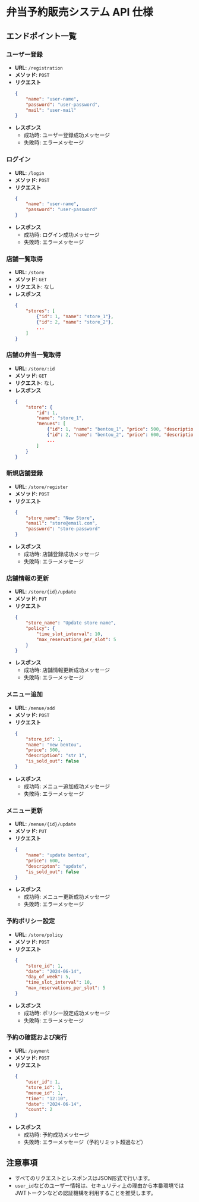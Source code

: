 # 弁当予約販売システム API 仕様

## エンドポイント一覧

### ユーザー登録
- **URL**: `/registration`
- **メソッド**: `POST`
- **リクエスト**
    ```json
    {
        "name": "user-name",
        "password": "user-password",
        "mail": "user-mail"
    }
    ```
- **レスポンス**
    - 成功時: ユーザー登録成功メッセージ
    - 失敗時: エラーメッセージ

### ログイン
- **URL**: `/login`
- **メソッド**: `POST`
- **リクエスト**
    ```json
    {
        "name": "user-name",
        "password": "user-password"
    }
    ```
- **レスポンス**
    - 成功時: ログイン成功メッセージ
    - 失敗時: エラーメッセージ

### 店舗一覧取得
- **URL**: `/store`
- **メソッド**: `GET`
- **リクエスト**: なし
- **レスポンス**
    ```json
    {
        "stores": [
            {"id": 1, "name": "store_1"},
            {"id": 2, "name": "store_2"},
            ...
        ]
    }
    ```

### 店舗の弁当一覧取得
- **URL**: `/store/:id`
- **メソッド**: `GET`
- **リクエスト**: なし
- **レスポンス**
    ```json
    {
        "store": {
            "id": 1,
            "name": "store_1",
            "menues": [
                {"id": 1, "name": "bentou_1", "price": 500, "description": "desc", "is_sold_out": false},
                {"id": 2, "name": "bentou_2", "price": 600, "description": "desc", "is_sold_out": false},
                ...
            ]
        }
    }
    ```

### 新規店舗登録
- **URL**: `/store/register`
- **メソッド**: `POST`
- **リクエスト**
    ```json
    {
        "store_name": "New Store",
        "email": "store@email.com",
        "password": "store-password"
    }
    ```
- **レスポンス**
    - 成功時: 店舗登録成功メッセージ
    - 失敗時: エラーメッセージ

### 店舗情報の更新
- **URL**: `/store/{id}/update`
- **メソッド**: `PUT`
- **リクエスト**
    ```json
    {
        "store_name": "Update store name",
        "policy": {
            "time_slot_interval": 10,
            "max_reservations_per_slot": 5
        }
    }
    ```
- **レスポンス**
    - 成功時: 店舗情報更新成功メッセージ
    - 失敗時: エラーメッセージ

### メニュー追加
- **URL**: `/menue/add`
- **メソッド**: `POST`
- **リクエスト**
    ```json
    {
        "store_id": 1,
        "name": "new bentou",
        "price": 500,
        "description": "str 1",
        "is_sold_out": false
    }
    ```
- **レスポンス**
    - 成功時: メニュー追加成功メッセージ
    - 失敗時: エラーメッセージ
    
### メニュー更新
- **URL**: `/menue/{id}/update`
- **メソッド**: `PUT`
- **リクエスト**
    ```json
    {
        "name": "update bentou",
        "price": 600,
        "descripton": "update",
        "is_sold_out": false
    }
    ```
- **レスポンス**
    - 成功時: メニュー更新成功メッセージ
    - 失敗時: エラーメッセージ

### 予約ポリシー設定
- **URL**: `/store/policy`
- **メソッド**: `POST`
- **リクエスト**
    ```json
    {
        "store_id": 1,
        "date": "2024-06-14",
        "day_of_week": 5,
        "time_slot_interval": 10,
        "max_reservations_per_slot": 5
    }
    ```
- **レスポンス**
    - 成功時: ポリシー設定成功メッセージ
    - 失敗時: エラーメッセージ

### 予約の確認および実行
- **URL**: `/payment`
- **メソッド**: `POST`
- **リクエスト**
    ```json
    {
        "user_id": 1,
        "store_id": 1,
        "menue_id": 1,
        "time": "12:10",
        "date": "2024-06-14",
        "count": 2
    }
    ```
- **レスポンス**
    - 成功時: 予約成功メッセージ
    - 失敗時: エラーメッセージ（予約リミット超過など）

## 注意事項

- すべてのリクエストとレスポンスはJSON形式で行います。
- `user_id`などのユーザー情報は、セキュリティ上の理由から本番環境ではJWTトークンなどの認証機構を利用することを推奨します。
